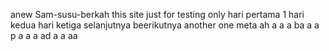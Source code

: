 anew Sam-susu-berkah
this site just for testing only
hari pertama 1
hari kedua
hari ketiga
selanjutnya
beerikutnya
another one
meta
ah
a
a
a
ba
a
a
p
a
a
a
ad
a
a
aa
